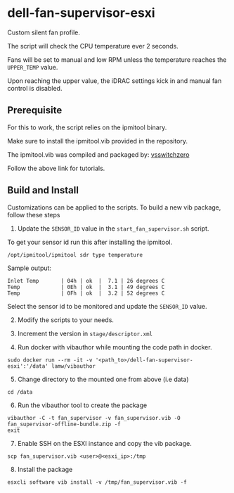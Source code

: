 # dell-fan-supervisor-esxi
Custom silent fan profile.

The script will check the CPU temperature ever 2 seconds.


Fans will be set to manual and low RPM unless the temperature reaches the `UPPER_TEMP` value.


Upon reaching the upper value, the iDRAC settings kick in and manual fan control is disabled.

## Prerequisite
For this to work, the script relies on the ipmitool binary.


Make sure to install the ipmitool.vib provided in the repository.


The ipmitool.vib was compiled and packaged by: [vsswitchzero](https://vswitchzero.com/ipmitool-vib/)


Follow the above link for tutorials.

## Build and Install
Customizations can be applied to the scripts.
To build a new vib package, follow these steps

1. Update the `SENSOR_ID` value in the `start_fan_supervisor.sh` script.


To get your sensor id run this after installing the ipmitool.


```/opt/ipmitool/ipmitool sdr type temperature```


Sample output:


```
Inlet Temp       | 04h | ok  |  7.1 | 26 degrees C
Temp             | 0Eh | ok  |  3.1 | 49 degrees C
Temp             | 0Fh | ok  |  3.2 | 52 degrees C
```
Select the sensor id to be monitored and update the `SENSOR_ID` value.

2. Modify the scripts to your needs.

3. Increment the version in `stage/descriptor.xml`

4. Run docker with vibauthor while mounting the code path in docker.


```sudo docker run --rm -it -v '<path_to>/dell-fan-supervisor-esxi':'/data' lamw/vibauthor```

5. Change directory to the mounted one from above (i.e data)


```cd /data```

6. Run the vibauthor tool to create the package


```
vibauthor -C -t fan_supervisor -v fan_supervisor.vib -O fan_supervisor-offline-bundle.zip -f
exit
```

7. Enable SSH on the ESXI instance and copy the vib package.


```scp fan_supervisor.vib <user>@<esxi_ip>:/tmp```

8. Install the package


```esxcli software vib install -v /tmp/fan_supervisor.vib -f```